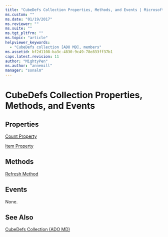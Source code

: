 ```yaml
---
title: "CubeDefs Collection Properties, Methods, and Events | Microsoft Docs"
ms.custom: ""
ms.date: "01/19/2017"
ms.reviewer: ""
ms.suite: ""
ms.tgt_pltfrm: ""
ms.topic: "article"
helpviewer_keywords: 
  - "CubeDefs collection [ADO MD], members"
ms.assetid: bf2d1108-ba3c-4830-9c49-78e833ff37b1
caps.latest.revision: 11
author: "MightyPen"
ms.author: "annemill"
manager: "sonalm"
---
```

# CubeDefs Collection Properties, Methods, and Events
## Properties  
 [Count Property](../../../ado/reference/ado-api/count-property-ado.md)  
  
 [Item Property](../../../ado/reference/ado-api/item-property-ado.md)  
  
## Methods  
 [Refresh Method](../../../ado/reference/ado-api/refresh-method-ado.md)  
  
## Events  
 None.  
  
## See Also  
 [CubeDefs Collection (ADO MD)](../../../ado/reference/ado-md-api/cubedefs-collection-ado-md.md)